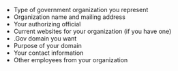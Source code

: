 - Type of government organization you represent
- Organization name and mailing address
- Your authorizing official
- Current websites for your organization (if you have one)
- .Gov domain you want
- Purpose of your domain
- Your contact information
- Other employees from your organization
